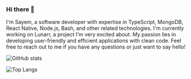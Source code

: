 ### Hi there 👋

I'm Sayem, a software developer with expertise in TypeScript, MongoDB, React Native, Node.js, Bash, and other related technologies. I'm currently working on Lunarr, a project I'm very excited about. My passion lies in developing user-friendly and efficient applications with clean code. Feel free to reach out to me if you have any questions or just want to say hello!

![GitHub stats](https://github-readme-stats.vercel.app/api?username=sayem314&show_icons=true&theme=github_dark&count_private=true&hide=stars)

![Top Langs](https://github-readme-stats.vercel.app/api/top-langs?username=sayem314&show_icons=true&theme=github_dark&count_private=true&langs_count=10)
